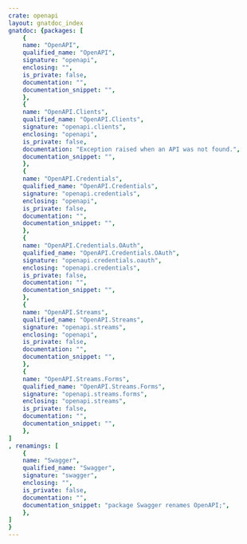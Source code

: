 ```yaml
---
crate: openapi
layout: gnatdoc_index
gnatdoc: {packages: [
    {
    name: "OpenAPI",
    qualified_name: "OpenAPI",
    signature: "openapi",
    enclosing: "",
    is_private: false,
    documentation: "",
    documentation_snippet: "",
    },
    {
    name: "OpenAPI.Clients",
    qualified_name: "OpenAPI.Clients",
    signature: "openapi.clients",
    enclosing: "openapi",
    is_private: false,
    documentation: "Exception raised when an API was not found.",
    documentation_snippet: "",
    },
    {
    name: "OpenAPI.Credentials",
    qualified_name: "OpenAPI.Credentials",
    signature: "openapi.credentials",
    enclosing: "openapi",
    is_private: false,
    documentation: "",
    documentation_snippet: "",
    },
    {
    name: "OpenAPI.Credentials.OAuth",
    qualified_name: "OpenAPI.Credentials.OAuth",
    signature: "openapi.credentials.oauth",
    enclosing: "openapi.credentials",
    is_private: false,
    documentation: "",
    documentation_snippet: "",
    },
    {
    name: "OpenAPI.Streams",
    qualified_name: "OpenAPI.Streams",
    signature: "openapi.streams",
    enclosing: "openapi",
    is_private: false,
    documentation: "",
    documentation_snippet: "",
    },
    {
    name: "OpenAPI.Streams.Forms",
    qualified_name: "OpenAPI.Streams.Forms",
    signature: "openapi.streams.forms",
    enclosing: "openapi.streams",
    is_private: false,
    documentation: "",
    documentation_snippet: "",
    },
]
, renamings: [
    {
    name: "Swagger",
    qualified_name: "Swagger",
    signature: "swagger",
    enclosing: "",
    is_private: false,
    documentation: "",
    documentation_snippet: "package Swagger renames OpenAPI;",
    },
]
}
---
```

